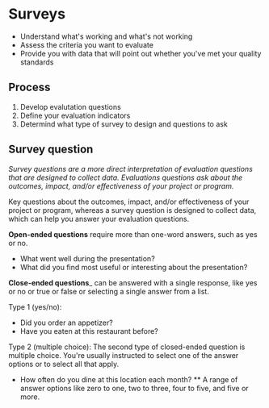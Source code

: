 # Surveys

* Understand what's working and what's not working
* Assess the criteria you want to evaluate
* Provide you with data that will point out whether you've met your quality standards

## Process
1. Develop evalutation questions
2. Define your evaluation indicators
3. Determind what type of survey to design and questions to ask

## Survey question
*Survey questions are a more direct interpretation of evaluation questions that are designed to collect data. Evaluations questions ask about the outcomes, impact, and/or effectiveness of your project or program.*

Key questions about the outcomes, impact, and/or effectiveness of your project or program, whereas a survey question is designed to collect data, which can help you answer your evaluation questions.

__Open-ended questions__ require more than one-word answers, such as yes or no.

* What went well during the presentation?
* What did you find most useful or interesting about the presentation? 

__Close-ended questions___ can be answered with a single response, like yes or no or true or false or selecting a single answer from a list.

Type 1 (yes/no):
* Did you order an appetizer?
* Have you eaten at this restaurant before?

Type 2 (multiple choice):
The second type of closed-ended question is multiple choice. You're usually instructed to select one of the answer options or to select all that apply.

* How often do you dine at this location each month?
** A range of answer options like zero to one, two to three, four to five, and five or more.


